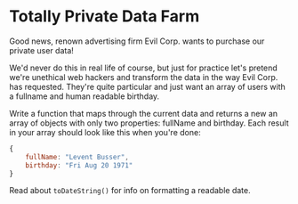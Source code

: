 # Totally Private Data Farm

Good news, renown advertising firm Evil Corp. wants to purchase our 
private user data! 

We'd never do this in real life of course, but just for practice 
let's pretend we're unethical web hackers and transform the data 
in the way Evil Corp. has requested. They're quite particular and
just want an array of users with a fullname and human readable
birthday.   

Write a function that maps through the current data and returns
a new an array of objects with only two properties: 
fullName and birthday. Each result in your 
array should look like this when you're done: 

```js
{
    fullName: "Levent Busser", 
    birthday: "Fri Aug 20 1971"
}
```

Read about `toDateString()` for info on formatting a readable date.
